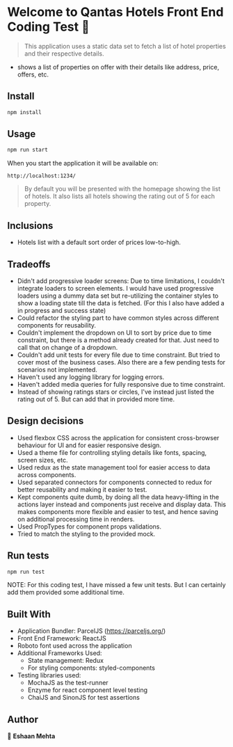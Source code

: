 # Welcome to Qantas Hotels Front End Coding Test 👋

> This application uses a static data set to fetch a list of hotel properties and their respective details.
  - shows a list of properties on offer with their details like address, price, offers, etc.

## Install

```sh
npm install
```

## Usage

```sh
npm run start
```
When you start the application it will be available on:
```text
http://localhost:1234/
```

>By default you will be presented with the homepage showing the list of hotels. It also lists all hotels showing the rating out of 5 for each property.

## Inclusions

- Hotels list with a default sort order of prices low-to-high.

## Tradeoffs

- Didn't add progressive loader screens:
  Due to time limitations, I couldn't integrate loaders to screen elements. I would have used progressive loaders using a dummy data set but re-utilizing the container styles to show a loading state till the data is fetched. (For this I also have added a in progress and success state)
- Could refactor the styling part to have common styles across different components for reusability.
- Couldn't implement the dropdown on UI to sort by price due to time constraint, but there is a method already created for that. Just need to call that on change of a dropdown.
- Couldn't add unit tests for every file due to time constraint. But tried to cover most of the business cases. Also there are a few pending tests for scenarios not implemented.
- Haven't used any logging library for logging errors.
- Haven't added media queries for fully responsive due to time constraint.
- Instead of showing ratings stars or circles, I've instead just listed the rating out of 5. But can add that in provided more time.

## Design decisions

- Used flexbox CSS across the application for consistent cross-browser behaviour for UI and for easier responsive design.
- Used a theme file for controlling styling details like fonts, spacing, screen sizes, etc.
- Used redux as the state management tool for easier access to data across components.
- Used separated connectors for components connected to redux for better reusability and making it easier to test.
- Kept components quite dumb, by doing all the data heavy-lifting in the actions layer instead and components just receive and display data. This makes components more flexible and easier to test, and hence saving on additional processing time in renders.
- Used PropTypes for component props validations.
- Tried to match the styling to the provided mock.

## Run tests

```sh
npm run test
```
NOTE: For this coding test, I have missed a few unit tests. But I can certainly add them provided some additional time.

## Built With

  - Application Bundler: ParcelJS (https://parceljs.org/)
  - Front End Framework: ReactJS
  - Roboto font used across the application
  - Additional Frameworks Used:
    - State management: Redux
    - For styling components: styled-components
  - Testing libraries used:
    - MochaJS as the test-runner
    - Enzyme for react component level testing
    - ChaiJS and SinonJS for test assertions

## Author

👤 **Eshaan Mehta**